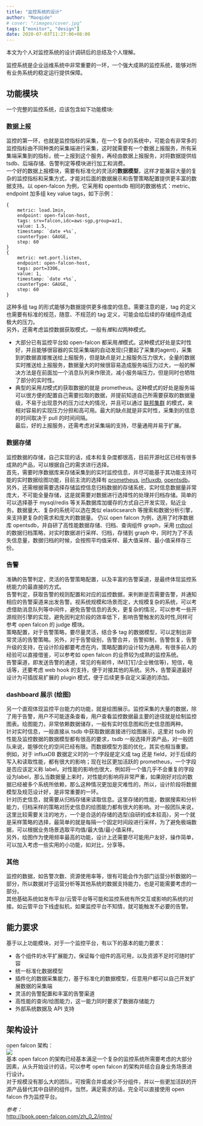 ```yaml
---
title: "监控系统的设计"
author: "Maoqide"
# cover: "/images/cover.jpg"
tags: ["monitor", "design"]
date: 2020-07-03T11:27:06+08:00
---
```


本文为个人对监控系统的设计调研后的总结及个人理解。     
<!--more-->
监控系统是企业运维系统中非常重要的一环，一个强大成熟的监控系统，能够对所有业务系统的稳定运行提供保障。     

## 功能模块

一个完整的监控系统，应该包含如下功能模块:    
### 数据上报
监控的第一环，也就是监控指标的采集，在一个复杂的系统中，可能会有非常多的监控指标由不同种类的采集端进行采集，这时就需要有一个数据上报服务，所有采集端采集到的指标，统一上报到这个服务，再经由数据上报服务，对将数据提供给 tsdb、后端存储、告警判定等模块进行加工和消费。     
一个好的数据上报模块，需要有标准化的灵活的**数据模型**，这样才能兼容大量的复杂的监控指标和采集方式，才能对后面的数据展示和告警策略配置提供更丰富的数据支持。以 open-falcon 为例，它采用和 opentsdb 相同的数据格式：metric、endpoint 加多组 key value tags，如下示例：        
```
{
    metric: load.1min,
    endpoint: open-falcon-host,
    tags: srv=falcon,idc=aws-sgp,group=az1,
    value: 1.5,
    timestamp: `date +%s`,
    counterType: GAUGE,
    step: 60
}
{
    metric: net.port.listen,
    endpoint: open-falcon-host,
    tags: port=3306,
    value: 1,
    timestamp: `date +%s`,
    counterType: GAUGE,
    step: 60
}
```

这种多组 tag 的形式能够为数据提供更多维度的信息。需要注意的是，tag 的定义也需要有标准的规范，随意、不规范的 tag 定义，可能会给后续的存储组件造成极大的压力。   
另外，还需考虑监控数据获取模式，一般有*推*和*拉*两种模式。    
- 大部分已有监控平台如 open-falcon 都采用*推*模式。这种模式好处是实时性好，并且能够很容器的实现采集端的自动发现(只要起了采集的agent)，采集到的数据直接推送给上报服务，但是缺点是对上报服务压力很大，全量的数据实时推送给上报服务，数据量大的时候很容易造成服务端压力过大，一般的解决方法是在前面加一个消息队列来作限流，减小服务端压力，但是同时也牺牲了部分的实时性。    
- 典型的采用*拉*模式的获取数据的就是 prometheus。这种模式的好处是服务端可以很方便的配置自己需要拉取的数据，并提前知道自己所需要获取的数据量级，不易于出现意外的压力过大的情况，并且可以通过 [联邦集群](https://prometheus.io/docs/prometheus/latest/federation/) 的模式，来相对容易的实现压力分担和高可用。最大的缺点就是非实时性，采集到的信息的时间取决于 pull 的时间间隔。    
最后，好的上报服务，还需考虑对采集端的支持，尽量通用并易于扩展。    

### 数据存储
监控数据的存储，自己实现的话，成本和复杂度都很高，目前开源社区已经有很多成熟的产品，可以根据自己的需求进行选择。    
首先，需要时序数据库来存储采集到的实时监控信息，并尽可能基于其功能支持可能的实时数据绘图功能，目前主流的选择有 [prometheus](https://github.com/prometheus/prometheus), [influxdb](https://github.com/influxdata/influxdb), [opentsdb](https://github.com/OpenTSDB/opentsdb)。    
另外，还需根据需要选择存储监控信息归档数据的存储系统，实时信息数据量非常庞大，不可能全量存储，这是就需要对数据进行选择性的处理并归档存储。简单的可以选择基于 mysql/redis 等关系数据库加缓存的方式自己开发实现，贴近业务。数据量大、复杂的系统可以选在类似 elasticsearch 等搜索和数据分析引擎，来支持更复杂的需求和庞大的数据量。
仍以 open falcon 为例，选用了时序数据库 opentsdb，并自研了高性能数据存储、归档、查询组件 graph，采用 [rrdtool](https://oss.oetiker.ch/rrdtool/doc/index.en.html) 的数据归档策略，对实时数据进行采样、归档，存储到 graph 中，同时为了不丢失信息量，数据归档的时候，会按照平均值采样、最大值采样、最小值采样存三份。        

### 告警
准确的告警判定，灵活的告警策略配置，以及丰富的告警渠道，是最终体现监控系统能力的最直接的方式。    
告警判定，获取告警的规则配置和对应的监控数据，来判断是否需要告警，并通知相应的告警渠道来出发告警。视系统规模和场景而定，大规模复杂的系统，可以考虑借助消息队列等中间件，避免告警信息的丢失，更复杂的情况，可以参考一些开源规则引擎的实现，避免因判定阶段的效率低下，影响告警触发的及时性,同样可参考 open falcon 的 judge 模块。     
策略配置，对于告警策略，要尽量灵活，结合多 tag 的数据模型，可以定制出非常灵活的告警策略。另外，对于告警级别，告警合并，告警抑制，告警恢复，告警升级的支持，在设计阶段都要考虑在内，策略配置的设计较为通用，有很多前人的经验可以直接借鉴，可以参考如 open falcon 的业界较为成熟的监控系统。    
告警渠道，即发送告警的通道，常见的有邮件，IM(钉钉/企业微信等)，短信，电话等，还要考虑
web hook 的支持，便于对接其他的系统。另外，告警渠道最好设计为可插拔易扩展的 plugin 模式，便于后续更多自定义渠道的添加。    

### dashboard 展示 (绘图)
另一个直观体现监控平台能力的功能，就是绘图展示。监控采集的大量的数据，除了用于告警，用户不可能逐条查看，用户查看监控数据最主要的途径就是绘制监控图表。绘图能力，非常依赖数据储存，一般有实时信息图和历史信息图两种。    
针对实时信息，一般直接从 tsdb 中获取数据直接进行绘图展示，这里对 tsdb 的性能及监控数据的数据模型都有很高的要求，tsdb 一般选择开源产品，对一般团队来说，能够优化的空间已经有限。而数据模型方面的优化，其实也相当重要。
    例如，对于 influxDB 数据定义时的一个字段是定义成 tag 还是 field，对于后续的写入和读取性能，都有很大的影响；现在社区更加活跃的 prometheus，一个字段是否应该定义称 label，对性能的影响也很大，例如将一个值几乎不会重复的字段设为label，那么当数据量上来时，对性能的影响将非常严重，如果刚好对应的数据已经被多个系统所依赖，那么这种情况更加是灾难性的，所以，设计阶段将数据模型及规范设计好，是非常重要的一环。        
针对历史信息，就需要从归档存储来读取信息。这里存储的性能，数据搜索和分析能力，归档采样的策略对历史信息的绘图能力都有很大的影响。对一般团队来说，这里比较需要关注的地方，一个是合适的存储的选型(自研的成本较高)，另一个就是采样策略的选择，最简单的就是每隔一个固定时间段进行采样，为了避免极端数据，可以根据业务场景选取平均值/最大值/最小值采样。    
另外，绘图作为使用频率最高的功能，设计上还需要尽可能用户友好，操作简单，可以加入考虑一些实用的小功能，如对比，分享等。    
### 其他
监控的数据，如告警次数、资源使用率等，很有可能会作为部门运营分析数据的一部分，所以数据对于运营分析等其他系统的数据支持能力，也是可能需要考虑的一部分。    
其他基础系统如发布平台/云管平台等可能和监控系统有所交互或影响的系统的对接。如云管平台下线虚拟机，如果监控平台不知情，就可能触发不必要的告警。    

## 能力要求
基于以上功能模块，对于一个监控平台，有以下的基本的能力要求：    
- 各个组件的水平扩展能力，保证每个组件的高可用，以及资源不足时可随时扩容    
- 统一标准化数据模型    
- 插件化的数据采集能力，基于标准化的数据模型，任意用户都可以自己开发扩展数据的采集端    
- 灵活的告警配置和丰富的告警渠道     
- 高性能的查询/绘图能力，这一能力同时要求了数据存储能力    
- 外部系统数据及 API 支持    

## 架构设计
open falcon 架构：    
![](/media/posts/practice/monitor/open-falcon-arch.png)    
基本 open falcon 的架构已经基本满足一个复杂的监控系统所需要考虑的大部分因素，从头开始设计的话，可以参考 open falcon 的架构并结合自身业务场景进行设计。    
对于规模没有那么大的团队，可按需合并或减少不分组件，并以一些更加活跃的开源产品替代其中自研的组件。当然，满足需求的话，完全可以直接使用 open falcon 作为监控平台。     

*参考：*    
http://book.open-falcon.com/zh_0_2/intro/    
